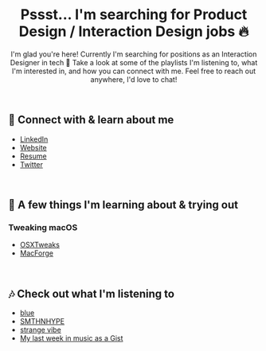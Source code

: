 <h1 align="center">Pssst... I'm searching for Product Design / Interaction Design jobs 🔥</h1>
<p align="center">I'm glad you're here! Currently I'm searching for positions as an Interaction Designer in tech 📲 Take a look at some of the playlists I'm listening to, what I'm interested in, and how you can connect with me. Feel free to reach out anywhere, I'd love to chat!</p>
<p align="center">
</p>

<br>

## 📂 Connect with & learn about me
- <a href= https://linkedIn.com/in/braxtonhuff> LinkedIn </a>
- <a href= https://braxtonhuff.com> Website </a>
- <a href= https://braxtonhuff.com/resume> Resume </a>
- <a href= https://twitter.com/3raxton> Twitter </a>

<br>

## 💾 A few things I'm learning about & trying out

### Tweaking macOS

  - <a href = https://www.reddit.com/r/OSXTweaks/> OSXTweaks </a>
  - <a href = https://github.com/MacEnhance/MacForge/> MacForge </a>
  
<!-- ### 👀 Beta Testing
  - RoadTrip 
  - YourStack
  - impulse
  - SESH -->

<!-- ## 📚 Recommend a book 
- Open an issue! -->

<br>

## 🎶 Check out what I'm listening to
- <a href= https://open.spotify.com/playlist/7mVYdvUPOoe47XUPMxYSIr> blue </a> 
- <a href= https://open.spotify.com/playlist/2FjUNPyImNqs6g4IbzE2IN> SMTHNHYPE </a>
- <a href= https://open.spotify.com/playlist/1fTjmHXEpTlJsz1j1rcijh> strange vibe </a>
- <a href= https://gist.github.com/3raxton/aae8383ab356fa0de58066fd54ec829e> My last week in music as a Gist</a> 
